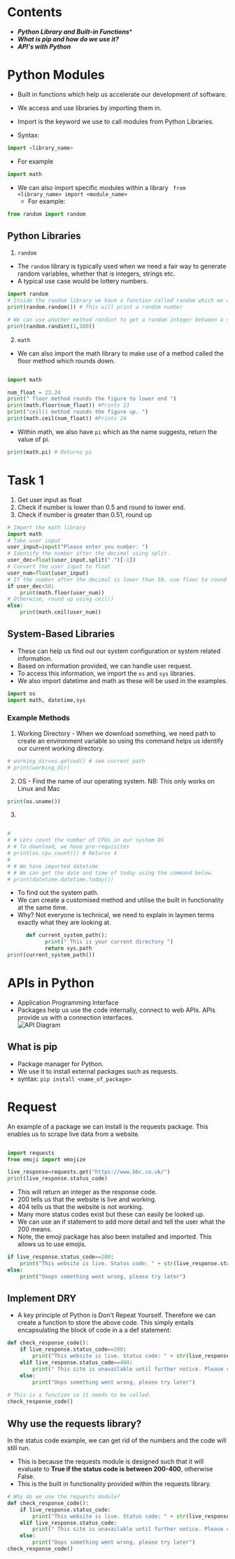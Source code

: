 # Contents 
* ***Python Library and Built-in Functions****
* ***What is pip and how do we use it?***
* ***API's with Python***


# Python Modules
* Built in functions which help us accelerate our development of software. 
* We access and use libraries by importing them in. 
* Import is the keyword we use to call modules from Python Libraries.

* Syntax: 
```python
import <library_name>
``` 
* For example
```python
import math
```
* We can also import specific modules within a library
``` from <library_name> import <module_name>```
  * For example:
```python
from random import random
```
## Python Libraries
1. ```random```
  * The ```random``` library is typically used when we need a fair way to generate random variables, whether that is integers, strings etc. 
  * A typical use case would be lottery numbers.
```python
import random
# Inside the random library we have a function called random which we can execute.
print(random.random()) # This will print a random number

# We can use another method randint to get a random integer between a specified range, in this case 1 and 100
print(random.randint(1,100))
 ```

2. ```math```
* We can also import the math library to make use of a method called the floor method which rounds down.
```python

import math

num_float = 23.24
print(" floor method rounds the figure to lower end ")
print(math.floor(num_float)) #Prints 23
print("ceil() method rounds the figure up. ")
print(math.ceil(num_float)) #Prints 24
```
* Within math, we also have ```pi``` which as the name suggests, return the value of pi.
```python
print(math.pi) # Returns pi
```

# Task 1
1. Get user input as float
2. Check if number is lower than 0.5 and round to lower end.
3. Check if number is greater than 0.51, round up
```python
# Import the math library
import math
# Take user input 
user_input=input("Please enter you number: ")
# Identify the number after the decimal using split. 
user_dec=float(user_input.split(".")[-1])
# Convert the user input to float 
user_num=float(user_input)
# If the number after the decimal is lower than 50, use floor to round down 
if user_dec<50:
    print(math.floor(user_num))
# Otherwise, round up using ceil() 
else:
    print(math.ceil(user_num))
```

## System-Based Libraries
* These can help us find out our system configuration or system related information.
* Based on information provided, we can handle user request.
* To access this information, we import the ```os``` and ```sys``` libraries.
* We also import datetime and math as these will be used in the examples. 
```python
import os
import math, datetime,sys
```

### Example Methods
1. Working Directory - When we download something, we need path to create an environment variable so using ths command helps us identify our current working directory.
```python
# working_dir=os.getcwd() # see current path
# print(working_dir)
```

2. OS - Find the name of our operating system. NB: This only works on Linux and Mac
```python
print(os.uname())
```
3. 
```python

#
# # Lets count the number of CPUs in our system OS
# # To download, we have pre-requisites
# print(os.cpu_count()) # Returns 4
#
# # We have imported datetime
# # We can get the date and time of today using the command below.
# print(datetime.datetime.today())
```




* To find out the system path.
* We can create a customised method and utilise the built in functionality at the same time.
* Why? Not everyone is technical, we need to explain in laymen terms exactly what they are looking at. 
```python
      def current_system_path():
            print(" This is your current directory ")   
            return sys.path                                               
print(current_system_path())  
```











# APIs in Python          
* Application Programming Interface     
* Packages help us use the code internally, connect to web APIs. APIs provide us with a connection interfaces.  
![API Diagram](/API%20diagram.png)
## What is pip
* Package manager for Python.
* We use it to install external packages such as requests. 
* syntax: ```pip install <name_of_package>```

# Request
An example of a package we can install is the requests package. This enables us to scrape live data from a website.
```python

import requests
from emoji import emojize

live_response=requests.get("https://www.bbc.co.uk/")
print(live_response.status_code)  
```
* This will return an integer as the response code.
* 200 tells us that the website is live and working.
* 404 tells us that the website is not working. 
* Many more status codes exist but these can easily be looked up. 
* We can use an if statement to add more detail and tell the user what the 200 means.
* Note, the emoji package has also been installed and imported. This allows us to use emojis. 
```python
if live_response.status_code==200:
    print("This website is live. Status code: " + str(live_response.status_code) + emojize((" :thumbs_up:")))
else:
    print("Ooops something went wrong, please try later")
```

## Implement DRY
* A key principle of Python is Don't Repeat Yourself. Therefore we can create a function to store the above code. This simply entails encapsulating the block of code in a a def statement:
```python
def check_response_code():
    if live_response.status_code==200:
        print("This website is live. Status code: " + str(live_response.status_code) + emojize(" :thumbs_up:"))
    elif live_response.status_code==404:
        print(" This site is unavailable until further notice. Please contact support")
    else:
        print("Oops something went wrong, please try later")
 
# This is a function so it needs to be called. 
check_response_code()
```

## Why use the requests library?
In the status code example, we can get rid of the numbers and the code will still run.
* This is because the requests module is designed such that it will evaluate to **True if the status code is between 200-400**, otherwise False. 
* This is the built in functionality provided within the requests library.
```python
# Why do we use the requests module?
def check_response_code():
    if live_response.status_code:
        print("This website is live. Status code: " + str(live_response.status_code) + emojize(" :thumbs_up:"))
    elif live_response.status_code:
        print(" This site is unavailable until further notice. Please contact support")
    else:
        print("Oops something went wrong, please try later")
check_response_code()
```